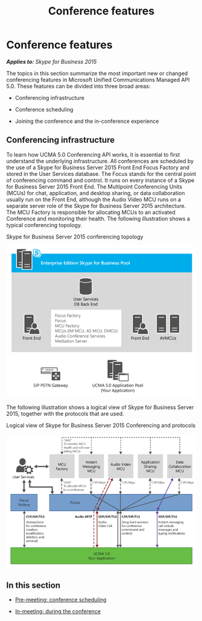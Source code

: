 ﻿---
title: Conference features
TOCTitle: Conference features
ms:assetid: 73465dfc-ab21-4659-bb4f-f806079e3309
ms:mtpsurl: https://msdn.microsoft.com/en-us/library/Dn465958(v=office.16)
ms:contentKeyID: 65239792
ms.date: 07/27/2015
mtps_version: v=office.16
---

# Conference features


_**Applies to:** Skype for Business 2015_

The topics in this section summarize the most important new or changed conferencing features in Microsoft Unified Communications Managed API 5.0. These features can be divided into three broad areas:

  - Conferencing infrastructure

  - Conference scheduling

  - Joining the conference and the in-conference experience

## Conferencing infrastructure

To learn how UCMA 5.0 Conferencing API works, it is essential to first understand the underlying infrastructure. All conferences are scheduled by the use of a Skype for Business Server 2015 Front End Focus Factory and stored in the User Services database. The Focus stands for the central point of conferencing command and control. It runs on every instance of a Skype for Business Server 2015 Front End. The Multipoint Conferencing Units (MCUs) for chat, application, and desktop sharing, or data collaboration usually run on the Front End, although the Audio Video MCU runs on a separate server role of the Skype for Business Server 2015 architecture. The MCU Factory is responsible for allocating MCUs to an activated Conference and monitoring their health. The following illustration shows a typical conferencing topology.

Skype for Business Server 2015 conferencing topology

  
![Conference Topology](images/Dn465958.UCMA_ConfTopology(Office.16).png "Conference Topology")

The following illustration shows a logical view of Skype for Business Server 2015, together with the protocols that are used.

Logical view of Skype for Business Server 2015 Conferencing and protocols

  
![Conference logical topology](images/Dn465958.UCMA_ConfLogicalTopology(Office.16).png "Conference logical topology")

## In this section

  - [Pre-meeting: conference scheduling](pre-meeting-conference-scheduling.md)

  - [In-meeting: during the conference](in-meeting-during-the-conference.md)


